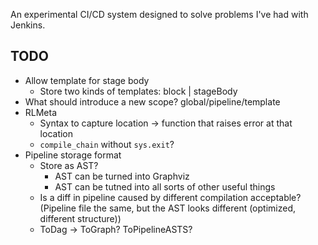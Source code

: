An experimental CI/CD system designed to solve problems I've had with Jenkins.

## TODO

* Allow template for stage body
    * Store two kinds of templates: block | stageBody
* What should introduce a new scope? global/pipeline/template
* RLMeta
    * Syntax to capture location -> function that raises error at that location
    * `compile_chain` without `sys.exit`?
* Pipeline storage format
    * Store as AST?
        * AST can be turned into Graphviz
        * AST can be tutned into all sorts of other useful things
    * Is a diff in pipeline caused by different compilation acceptable?
      (Pipeline file the same, but the AST looks different (optimized,
      different structure))
    * ToDag -> ToGraph? ToPipelineASTS?
